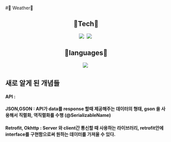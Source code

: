 #🔧 Weather🔧

  <div align = "center">
    <h2> 🌱Tech🌱 </h2>
    <img src="https://img.shields.io/badge/Android-red?style=flat&logo=android&logoColor=7F52FF"/></a>&nbsp
    <img src="https://img.shields.io/badge/Android Studio-green?style=flat&logo=android Studio&logoColor=7F52FF"/></a>&nbsp
  
  
   
  </div>

  <div align = "center">
    <h2> 🌱languages🌱 </h2>
    <img src="https://img.shields.io/badge/Kotlin-purple?style=flat&logo=Kotlin&logoColor=7F52FF"/></a>&nbsp
  </div>


## 새로 알게 된 개념들


#### API : 
#### JSON,GSON : API가 data를 response 할때 제공해주는 데이터의 형태, gson 을 사용해서 직렬화, 역직렬화를 수행 (@SerializableName)
#### Retrofit, Okhttp : Server 와 client간 통신할 때 사용하는 라이브러리, retrofit안에 interface를 구현함으로써 원하는 데이터를 가져올 수 있다.
